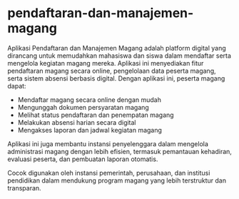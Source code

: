 
# pendaftaran-dan-manajemen-magang
Aplikasi Pendaftaran dan Manajemen Magang adalah platform digital yang dirancang untuk memudahkan mahasiswa dan siswa dalam mendaftar serta mengelola kegiatan magang mereka. Aplikasi ini menyediakan fitur pendaftaran magang secara online, pengelolaan data peserta magang, serta sistem absensi berbasis digital.
Dengan aplikasi ini, peserta magang dapat:
- Mendaftar magang secara online dengan mudah
- Mengunggah dokumen persyaratan magang
- Melihat status pendaftaran dan penempatan magang
- Melakukan absensi harian secara digital
- Mengakses laporan dan jadwal kegiatan magang

Aplikasi ini juga membantu instansi penyelenggara dalam mengelola administrasi magang dengan lebih efisien, termasuk pemantauan kehadiran, evaluasi peserta, dan pembuatan laporan otomatis.

Cocok digunakan oleh instansi pemerintah, perusahaan, dan institusi pendidikan dalam mendukung program magang yang lebih terstruktur dan transparan.


